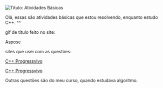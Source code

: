 ![Título: Atividades Básicas](https://github.com/user-attachments/assets/dc34b913-265c-4281-a695-500758c90693)

<p>Olá, essas são atividades básicas que estou resolvendo, enquanto estudo C++. ^^</p>

gif de título feito no site: 

[Aspose](https://products.aspose.app/slides/pt/text-to-gif)

sites que usei com as questões:

[C++ Progressvivo](https://www.cmmprogressivo.net/2019/12/Lista-exercicios-resolvidos-funcao-Cpp.html#google_vignette)

[C++ Progressvivo](https://www.cmmprogressivo.net/2019/10/exercicios-basicos-de-cpp.html)

Outras questões são do meu curso, quando estudava algoritmo.

